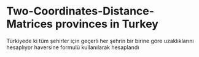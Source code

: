 # Two-Coordinates-Distance-Matrices provinces in Turkey

Türkiyede ki tüm şehirler için geçerli her şehrin bir birine göre uzaklıklarını hesaplıyor
haversine formulü kullanılarak hesaplandı 
